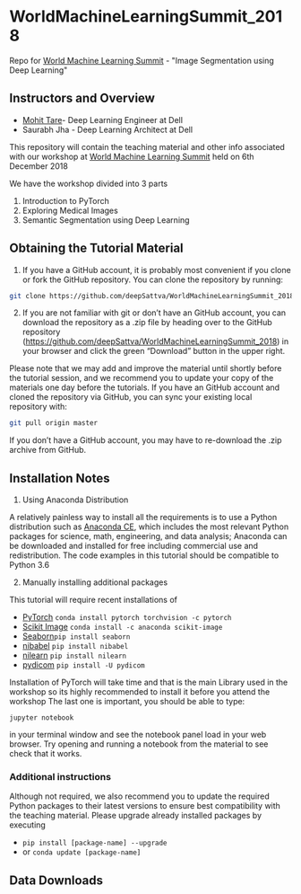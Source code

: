 # WorldMachineLearningSummit_2018
Repo for [World Machine Learning Summit](https://1point21gws.com/machinelearning/bangalore/index.html) - "Image Segmentation using Deep Learning"


Instructors and Overview
-----------

- [Mohit Tare](https://github.com/MohitTare)- Deep Learning Engineer at Dell
- Saurabh Jha -  Deep Learning Architect at Dell

This repository will contain the teaching material and other info associated with our workshop
at [World Machine Learning Summit](https://1point21gws.com/machinelearning/bangalore/index.html) held on 6th December 2018

We have the workshop divided into 3 parts
1. Introduction to PyTorch
2. Exploring Medical Images
3. Semantic Segmentation using Deep Learning


Obtaining the Tutorial Material
------------------

1. If you have a GitHub account, it is probably most convenient if you clone or
fork the GitHub repository. You can clone the repository by running:

```bash
git clone https://github.com/deepSattva/WorldMachineLearningSummit_2018

```

2. If you are not familiar with git or don’t have an
GitHub account, you can download the repository as a .zip file by heading over
to the GitHub repository (https://github.com/deepSattva/WorldMachineLearningSummit_2018) in
your browser and click the green “Download” button in the upper right.


Please note that we may add and improve the material until shortly before the
tutorial session, and we recommend you to update your copy of the materials one
day before the tutorials. If you have an GitHub account and cloned the
repository via GitHub, you can sync your existing local repository with:

```bash
git pull origin master
```

If you don’t have a GitHub account, you may have to re-download the .zip
archive from GitHub.

Installation Notes
------------------

1. Using Anaconda Distribution 

A relatively painless way to install all the requirements is to use a Python distribution
such as [Anaconda CE](http://store.continuum.io/ "Anaconda CE"), which includes
the most relevant Python packages for science, math, engineering, and
data analysis; Anaconda can be downloaded and installed for free
including commercial use and redistribution.
The code examples in this tutorial should be compatible to Python 3.6

2. Manually installing additional packages

This tutorial will require recent installations of

- [PyTorch](https://anaconda.org/soumith/pytorch) ```conda install pytorch torchvision -c pytorch```
- [Scikit Image](https://anaconda.org/anaconda/scikit-image) ```conda install -c anaconda scikit-image ```
- [Seaborn](https://seaborn.pydata.org/)```pip install seaborn ```
- [nibabel](http://nipy.org/nibabel/) ```pip install nibabel ```
- [nilearn](https://nilearn.github.io/) ```pip install nilearn ```
- [pydicom](https://pydicom.github.io/pydicom/stable/getting_started.html) ```pip install -U pydicom ```

Installation of PyTorch will take time and that is the main Library used in the workshop so its highly recommended to install it before you attend the workshop
The last one is important, you should be able to type:

    jupyter notebook

in your terminal window and see the notebook panel load in your web browser.
Try opening and running a notebook from the material to see check that it works.


### Additional instructions
Although not required, we also recommend you to update the required Python
packages to their latest versions to ensure best compatibility with the
teaching material. Please upgrade already installed packages by executing

- `pip install [package-name] --upgrade`  
- or `conda update [package-name]`


Data Downloads
--------------



